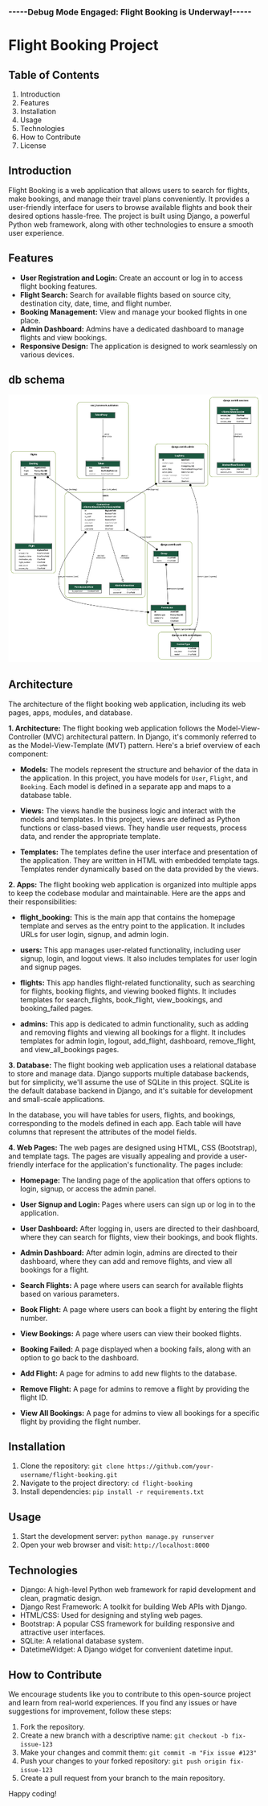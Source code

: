 ### -----Debug Mode Engaged: Flight Booking is Underway!-----

# Flight Booking Project


## Table of Contents

1. Introduction
2. Features
3. Installation
4. Usage
5. Technologies
6. How to Contribute
7. License

## Introduction

Flight Booking is a web application that allows users to search for flights, make bookings, and manage their travel plans conveniently. It provides a user-friendly interface for users to browse available flights and book their desired options hassle-free. The project is built using Django, a powerful Python web framework, along with other technologies to ensure a smooth user experience.

## Features

- **User Registration and Login:** Create an account or log in to access flight booking features.
- **Flight Search:** Search for available flights based on source city, destination city, date, time, and flight number.
- **Booking Management:** View and manage your booked flights in one place.
- **Admin Dashboard:** Admins have a dedicated dashboard to manage flights and view bookings.
- **Responsive Design:** The application is designed to work seamlessly on various devices.

## db schema
![db schema image](https://github.com/adarshmalviy/flight_booking/blob/main/graphviz.svg)

## Architecture

The architecture of the flight booking web application, including its web pages, apps, modules, and database.

**1. Architecture:**
The flight booking web application follows the Model-View-Controller (MVC) architectural pattern. In Django, it's commonly referred to as the Model-View-Template (MVT) pattern. Here's a brief overview of each component:

- **Models:** The models represent the structure and behavior of the data in the application. In this project, you have models for `User`, `Flight`, and `Booking`. Each model is defined in a separate app and maps to a database table.

- **Views:** The views handle the business logic and interact with the models and templates. In this project, views are defined as Python functions or class-based views. They handle user requests, process data, and render the appropriate template.

- **Templates:** The templates define the user interface and presentation of the application. They are written in HTML with embedded template tags. Templates render dynamically based on the data provided by the views.

**2. Apps:**
The flight booking web application is organized into multiple apps to keep the codebase modular and maintainable. Here are the apps and their responsibilities:

- **flight_booking:** This is the main app that contains the homepage template and serves as the entry point to the application. It includes URLs for user login, signup, and admin login.

- **users:** This app manages user-related functionality, including user signup, login, and logout views. It also includes templates for user login and signup pages.

- **flights:** This app handles flight-related functionality, such as searching for flights, booking flights, and viewing booked flights. It includes templates for search_flights, book_flight, view_bookings, and booking_failed pages.

- **admins:** This app is dedicated to admin functionality, such as adding and removing flights and viewing all bookings for a flight. It includes templates for admin login, logout, add_flight, dashboard, remove_flight, and view_all_bookings pages.

**3. Database:**
The flight booking web application uses a relational database to store and manage data. Django supports multiple database backends, but for simplicity, we'll assume the use of SQLite in this project. SQLite is the default database backend in Django, and it's suitable for development and small-scale applications.

In the database, you will have tables for users, flights, and bookings, corresponding to the models defined in each app. Each table will have columns that represent the attributes of the model fields.

**4. Web Pages:**
The web pages are designed using HTML, CSS (Bootstrap), and template tags. The pages are visually appealing and provide a user-friendly interface for the application's functionality. The pages include:

- **Homepage:** The landing page of the application that offers options to login, signup, or access the admin panel.

- **User Signup and Login:** Pages where users can sign up or log in to the application.

- **User Dashboard:** After logging in, users are directed to their dashboard, where they can search for flights, view their bookings, and book flights.

- **Admin Dashboard:** After admin login, admins are directed to their dashboard, where they can add and remove flights, and view all bookings for a flight.

- **Search Flights:** A page where users can search for available flights based on various parameters.

- **Book Flight:** A page where users can book a flight by entering the flight number.

- **View Bookings:** A page where users can view their booked flights.

- **Booking Failed:** A page displayed when a booking fails, along with an option to go back to the dashboard.

- **Add Flight:** A page for admins to add new flights to the database.

- **Remove Flight:** A page for admins to remove a flight by providing the flight ID.

- **View All Bookings:** A page for admins to view all bookings for a specific flight by providing the flight number.


## Installation

1. Clone the repository: `git clone https://github.com/your-username/flight-booking.git`
2. Navigate to the project directory: `cd flight-booking`
3. Install dependencies: `pip install -r requirements.txt`

## Usage

1. Start the development server: `python manage.py runserver`
2. Open your web browser and visit: `http://localhost:8000`

## Technologies

- Django: A high-level Python web framework for rapid development and clean, pragmatic design.
- Django Rest Framework: A toolkit for building Web APIs with Django.
- HTML/CSS: Used for designing and styling web pages.
- Bootstrap: A popular CSS framework for building responsive and attractive user interfaces.
- SQLite: A relational database system.
- DatetimeWidget: A Django widget for convenient datetime input.

## How to Contribute

We encourage students like you to contribute to this open-source project and learn from real-world experiences. If you find any issues or have suggestions for improvement, follow these steps:

1. Fork the repository.
2. Create a new branch with a descriptive name: `git checkout -b fix-issue-123`
3. Make your changes and commit them: `git commit -m "Fix issue #123"`
4. Push your changes to your forked repository: `git push origin fix-issue-123`
5. Create a pull request from your branch to the main repository.

Happy coding!
